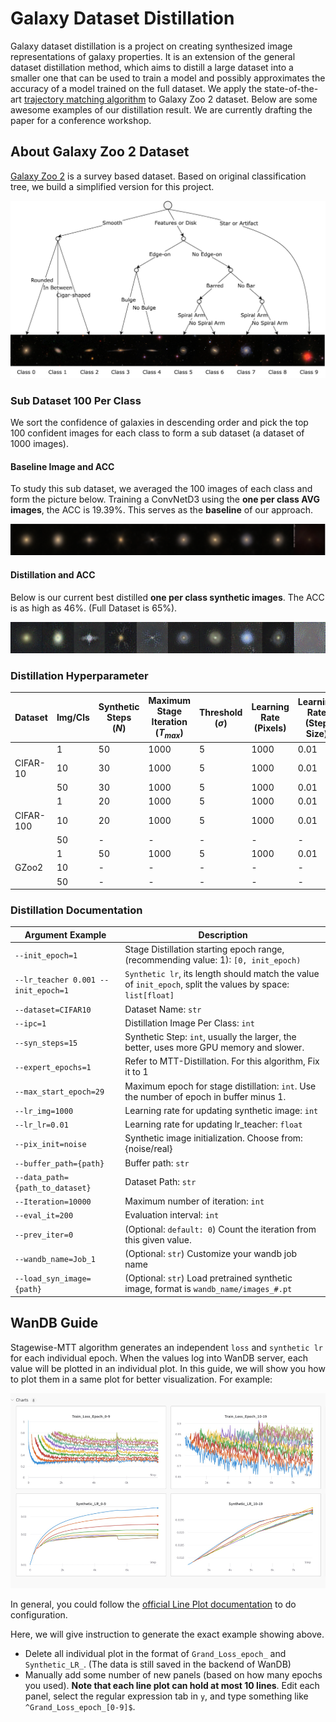 # Galaxy Dataset Distillation

Galaxy dataset distillation is a project on creating synthesized image representations of galaxy properties. It is an extension of the general dataset distillation method, which aims to distill a large dataset into a smaller one that can be used to train a model and possibly approximates the accuracy of a model trained on the full dataset. We apply the state-of-the-art [trajectory matching algorithm](https://georgecazenavette.github.io/mtt-distillation/) to Galaxy Zoo 2 dataset. Below are some awesome examples of our distillation result. We are currently drafting the paper for a conference workshop.

## About Galaxy Zoo 2 Dataset

[Galaxy Zoo 2](https://academic.oup.com/mnras/article/435/4/2835/1022913) is a survey based dataset. Based on original classification tree, we build a simplified version for this project.

![Classification Tree](docs/gz2_tree.png)

### Sub Dataset 100 Per Class

We sort the confidence of galaxies in descending order and pick the top 100 confident images for each class to form a sub dataset (a dataset of 1000 images).

#### Baseline Image and ACC

To study this sub dataset, we averaged the 100 images of each class and form the picture below. Training a ConvNetD3 using the **one per class AVG images**, the ACC is $19.39$%. This serves as the **baseline** of our approach.

![100 avg](docs/gzoo2-1-per-class-AVG-of-100-dataset-0-9.png)

#### Distillation and ACC

Below is our current best distilled **one per class synthetic images**. The ACC is as high as $46$%. (Full Dataset is $65$%).

![100 distill](docs/distill_100_per_class_0.46_ACC.png)

### Distillation Hyperparameter

| Dataset   | Img/Cls | Synthetic Steps <br />$(N)$ | Maximum <br />Stage Iteration <br />$(T_{max})$ | Threshold <br />$(\sigma)$ | Learning Rate <br />(Pixels) | Learning Rate <br />(Step Size) | Initial Step Size <br />$(\alpha)$ |
| --------- | ------- | --------------------------- | ----------------------------------------------- | -------------------------- | ---------------------------- | ------------------------------- | ---------------------------------- |
|           | 1       | 50                          | 1000                                            | 5                          | 1000                         | 0.01                            | 0.01                               |
| CIFAR-10  | 10      | 30                          | 1000                                            | 5                          | 1000                         | 0.01                            | 0.01                               |
|           | 50      | 30                          | 1000                                            | 5                          | 1000                         | 0.01                            | 0.01                               |
|           | 1       | 20                          | 1000                                            | 5                          | 1000                         | 0.01                            | 0.01                               |
| CIFAR-100 | 10      | 20                          | 1000                                            | 5                          | 1000                         | 0.01                            | 0.01                               |
|           | 50      | -                           | -                                               | -                          | -                            | -                               | -                                  |
|           | 1       | 50                          | 1000                                            | 5                          | 1000                         | 0.01                            | 0.001                              |
| GZoo2     | 10      | -                           | -                                               | -                          | -                            | -                               | -                                  |
|           | 50      | -                           | -                                               | -                          | -                            | -                               | -                                  |


### Distillation Documentation

| Argument Example                    | Description                                                                                                 |
| ----------------------------------- | ----------------------------------------------------------------------------------------------------------- |
| `--init_epoch=1`                    | Stage Distillation starting epoch range, (recommending value: 1): `[0, init_epoch)`                         |
| `--lr_teacher 0.001 --init_epoch=1` | `Synthetic lr`, its length should match the value of `init_epoch`, split the values by space: `list[float]` |
| `--dataset=CIFAR10`                 | Dataset Name: `str`                                                                                         |
| `--ipc=1`                           | Distillation Image Per Class: `int`                                                                         |
| `--syn_steps=15`                    | Synthetic Step: `int`, usually the larger, the better, uses more GPU memory and slower.                     |
| `--expert_epochs=1`                 | Refer to MTT-Distillation. For this algorithm, Fix it to 1                                                  |
| `--max_start_epoch=29`              | Maximum epoch for stage distillation: `int`. Use the number of epoch in buffer minus 1.                     |
| `--lr_img=1000`                     | Learning rate for updating synthetic image: `int`                                                           |
| `--lr_lr=0.01`                      | Learning rate for updating lr_teacher: `float`                                                              |
| `--pix_init=noise`                  | Synthetic image initialization. Choose from: {noise/real}                                                   |
| `--buffer_path={path}`              | Buffer path: `str`                                                                                          |
| `--data_path={path_to_dataset}`     | Dataset Path: `str`                                                                                         |
| `--Iteration=10000`                 | Maximum number of iteration: `int`                                                                          |
| `--eval_it=200`                     | Evaluation interval: `int`                                                                                  |
| `--prev_iter=0`                     | (Optional: `default: 0`) Count the iteration from this given value.                                         |
| `--wandb_name=Job_1`                | (Optional: `str`) Customize your wandb job name                                                             |
| `--load_syn_image={path}`           | (Optional: `str`) Load pretrained synthetic image, format is `wandb_name/images_#.pt`                       |

## WanDB Guide

Stagewise-MTT algorithm generates an independent `loss` and `synthetic lr` for each individual epoch. When the values log into WanDB server, each value will be plotted in an individual plot. In this guide, we will show you how to plot them in a same plot for better visualization. For example:

![WanDB](docs/wandb_example.png)

In general, you could follow the [official Line Plot documentation](https://docs.wandb.ai/guides/app/features/panels/line-plot) to do configuration.

Here, we will give instruction to generate the exact example showing above.

* Delete all individual plot in the format of `Grand_Loss_epoch_` and `Synthetic_LR_`. (The data is still saved in the backend of WanDB)
* Manually add some number of new panels (based on how many epochs you used). **Note that each line plot can hold at most 10 lines**. Edit each panel, select the regular expression tab in `y`, and type something like `^Grand_Loss_epoch_[0-9]$`.
